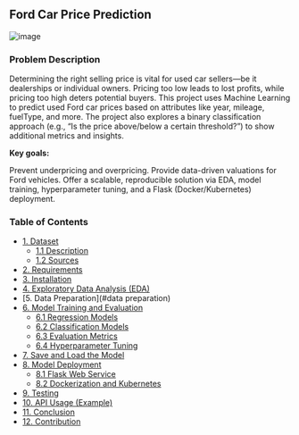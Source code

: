 ## Ford Car Price Prediction

![image](https://github.com/user-attachments/assets/8afdf9f6-d86e-4040-92bf-ce42fc0233d3)

### Problem Description

Determining the right selling price is vital for used car sellers—be it dealerships or individual owners. Pricing too low leads to lost profits, while pricing too high deters potential buyers. This project uses Machine Learning to predict used Ford car prices based on attributes like year, mileage, fuelType, and more. The project also explores a binary classification approach (e.g., “Is the price above/below a certain threshold?”) to show additional metrics and insights.

**Key goals:**

Prevent underpricing and overpricing.
Provide data-driven valuations for Ford vehicles.
Offer a scalable, reproducible solution via EDA, model training, hyperparameter tuning, and a Flask (Docker/Kubernetes) deployment.

### Table of Contents

- [1. Dataset](#dataset)
   - [1.1 Description](#description)
   - [1.2 Sources](#sources)
- [2. Requirements](#requirements)
- [3. Installation](#installation)
- [4. Exploratory Data Analysis (EDA)](#exploratory)
- [5. Data Preparation](#data preparation)
- [6. Model Training and Evaluation](#model)
   - [6.1 Regression Models](#regression)
   - [6.2 Classification Models](#classification)
   - [6.3 Evaluation Metrics](#evaluation)
   - [6.4 Hyperparameter Tuning](#hyperparameter)
- [7. Save and Load the Model](#save)
- [8. Model Deployment](#deployment)
   - [8.1 Flask Web Service](#flask)
   - [8.2 Dockerization and Kubernetes](#dockerization)
- [9. Testing](#testing)
- [10. API Usage (Example)](#api)
- [11. Conclusion](#conclusion)
- [12. Contribution](#contribution)









